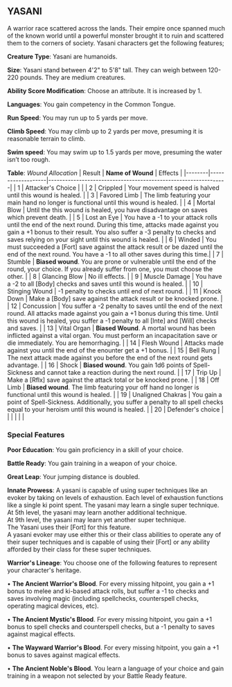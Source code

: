## YASANI
A warrior race scattered across the lands. Their empire once spanned much of the known world until a powerful monster brought it to ruin and scattered them to the corners of society. Yasani characters get the following features;

**Creature Type**: Yasani are humanoids.

**Size**: Yasani stand between 4'2" to 5'8" tall. They can weigh between 120-220 pounds. They are medium creatures.

**Ability Score Modification**: Choose an attribute. It is increased by 1.

**Languages**: You gain competency in the Common Tongue.

**Run Speed**: You may run up to 5 yards per move.

**Climb Speed**: You may climb up to 2 yards per move, presuming it is reasonable terrain to climb.

**Swim speed**: You may swim up to 1.5 yards per move, presuming the water isn’t too rough.

**Table**: *Wound Allocation*
| Result | **Name of Wound** | Effects                                                        |
|--------|-------------------|----------------------------------------------------------------|
|   1    | Attacker's Choice |                                                                |
|   2    | Crippled          | Your movement speed is halved until this wound is healed.      |
|   3    | Favored Limb      | The limb featuring your main hand no longer is functional until this wound is healed. |
|   4    | Mortal Blow       | Until the this wound is healed, you have disadvantage on saves which prevent death. |
|   5    | Lost an Eye       | You have a -1 to your attack rolls until the end of the next round. During this time, attacks made against you gain a +1 bonus to their result. You also suffer a -3 penalty to checks and saves relying on your sight until this wound is healed. |
|   6    | Winded            | You must succeeded a [Fort] save against the attack result or be dazed until the end of the next round. You have a -1 to all other saves during this time.|
|   7    | Stumble | **Biased wound**. You are prone or vulnerable until the end of the round, your choice. If you already suffer from one, you must choose the other. |
|   8    | Glancing Blow     | No ill effects.                                     |
|   9    | Muscle Damage     | You have a -2 to all [Body] checks and saves until this wound is healed. |
|   10   | Stinging Wound    | -1 penalty to checks until end of next round. |
|   11   | Knock Down | Make a [Body] save against the attack result  or be knocked prone. |
|   12   | Concussion | You suffer a -2 penalty to saves until the end of the next round. All attacks made against you gain a +1 bonus during this time. Until this wound is healed, you suffer a -1 penalty to all [Inte] and [Will] checks and saves. |
|   13   | Vital Organ | **Biased Wound**. A mortal wound has been inflicted against a vital organ. You must perform an incapacitation save or die immediately. You are hemorrhaging. |
|   14   | Flesh Wound | Attacks made against you until the end of the enounter get a +1 bonus. |
|   15   | Bell Rung | The next attack made against you before the end of the next round gets advantage.  |
|   16   | Shock | **Biased wound**. You gain 1d6 points of Spell-Sickness and cannot take a reaction during the next round. |
|   17   | Trip Up           | Make a [Rflx] save against the attack total or be knocked prone.                                  |
|   18   | Off Limb | **Biased wound**. The limb featuring your off hand no longer is functional until this wound is healed. |
|   19   | Unaligned Chakras | You gain a point of Spell-Sickness. Additionally, you suffer a penalty to all spell checks equal to your heroism until this wound is healed. |
|   20   | Defender's choice |                                   |
|        |                                                |                                   |

### Special Features

**Poor Education**: You gain proficiency in a skill of your choice.

**Battle Ready**: You gain training in a weapon of your choice.

**Great Leap**: Your jumping distance is doubled.

**Innate Prowess**: A yasani is capable of using super techniques like an evoker by taking on levels of exhaustion. Each level of exhaustion functions like a single ki point spent. The yasani may learn a single super technique.  
At 5th level, the yasani may learn another additional technique.  
At 9th level, the yasani may learn yet another super technique.  
The Yasani uses their [Fort] for this feature.  
A yasani evoker may use either this or their class abilities to operate any of their super techniques and is capable of using their [Fort] or any ability afforded by their class for these super techniques.

**Warrior's Lineage**: You choose one of the following features to represent your character's heritage.

 • **The Ancient Warrior's Blood**. For every missing hitpoint, you gain a +1 bonus to melee and ki-based attack rolls, but suffer a -1 to checks and saves involving magic (including spellchecks, counterspell checks, operating magical devices, etc).

 • **The Ancient Mystic's Blood**. For every missing hitpoint, you gain a +1 bonus to spell checks and counterspell checks, but a -1 penalty to saves against magical effects.

 • **The Wayward Warrior's Blood**. For every missing hitpoint, you gain a +1 bonus to saves against magical effects.

 • **The Ancient Noble's Blood**. You learn a language of your choice and gain training in a weapon not selected by your Battle Ready feature.
